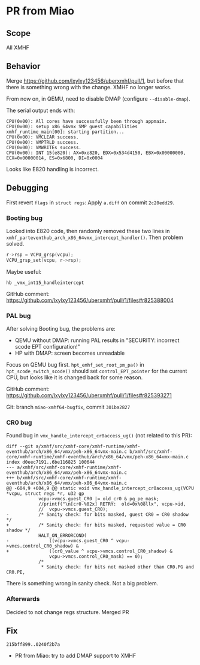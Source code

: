 # PR from Miao

## Scope
All XMHF

## Behavior
Merge <https://github.com/lxylxy123456/uberxmhf/pull/1>, but before that there
is something wrong with the change. XMHF no longer works.

From now on, in QEMU, need to disable DMAP (configure `--disable-dmap`).

The serial output ends with:
```
CPU(0x00): All cores have successfully been through appmain.
CPU(0x00): setup x86_64vmx SMP guest capabilities
xmhf_runtime_main[00]: starting partition...
CPU(0x00): VMCLEAR success.
CPU(0x00): VMPTRLD success.
CPU(0x00): VMWRITEs success.
CPU(0x00): INT 15(e820): AX=0xe820, EDX=0x534d4150, EBX=0x00000000, ECX=0x00000014, ES=0x6800, DI=0x0004
```

Looks like E820 handling is incorrect.

## Debugging

First revert `flags` in `struct regs`: Apply `a.diff` on commit `2c20edd29`.

### Booting bug

Looked into E820 code, then randomly removed these two lines in
`xmhf_parteventhub_arch_x86_64vmx_intercept_handler()`. Then problem solved.
```c
r->rsp = VCPU_grsp(vcpu);
VCPU_grsp_set(vcpu, r->rsp);
```

Maybe useful:
```
hb _vmx_int15_handleintercept
```

GitHub comment:
<https://github.com/lxylxy123456/uberxmhf/pull/1/files#r825388004>

### PAL bug

After solving Booting bug, the problems are:
* QEMU without DMAP: running PAL results in
  "SECURITY: incorrect scode EPT configuration!"
* HP with DMAP: screen becomes unreadable

Focus on QEMU bug first. `hpt_emhf_set_root_pm_pa()` in
`hpt_scode_switch_scode()` should set `control_EPT_pointer` for the current
CPU, but looks like it is changed back for some reason.

GitHub comment:
<https://github.com/lxylxy123456/uberxmhf/pull/1/files#r825393271>

Git: branch `miao-xmhf64-bugfix`, commit `301ba2827`

### CR0 bug

Found bug in `vmx_handle_intercept_cr0access_ug()` (not related to this PR):
```
diff --git a/xmhf/src/xmhf-core/xmhf-runtime/xmhf-eventhub/arch/x86_64/vmx/peh-x86_64vmx-main.c b/xmhf/src/xmhf-core/xmhf-runtime/xmhf-eventhub/arch/x86_64/vmx/peh-x86_64vmx-main.c
index d0eec7191..6be116825 100644
--- a/xmhf/src/xmhf-core/xmhf-runtime/xmhf-eventhub/arch/x86_64/vmx/peh-x86_64vmx-main.c
+++ b/xmhf/src/xmhf-core/xmhf-runtime/xmhf-eventhub/arch/x86_64/vmx/peh-x86_64vmx-main.c
@@ -604,9 +604,9 @@ static void vmx_handle_intercept_cr0access_ug(VCPU *vcpu, struct regs *r, u32 gp
 			vcpu->vmcs.guest_CR0 |= old_cr0 & pg_pe_mask;
 			//printf("\n[cr0-%02x] RETRY:  old=0x%08llx", vcpu->id,
 			//	vcpu->vmcs.guest_CR0);
-			/* Sanity check: for bits masked, guest CR0 = CR0 shadow */
+			/* Sanity check: for bits masked, requested value = CR0 shadow */
 			HALT_ON_ERRORCOND(
-				((vcpu->vmcs.guest_CR0 ^ vcpu->vmcs.control_CR0_shadow) &
+				((cr0_value ^ vcpu->vmcs.control_CR0_shadow) &
 				vcpu->vmcs.control_CR0_mask) == 0);
 			/*
 			 * Sanity check: for bits not masked other than CR0.PG and CR0.PE,
```

There is something wrong in sanity check. Not a big problem.

### Afterwards

Decided to not change regs structure. Merged PR

## Fix

`215bff899..0240f2b7a`
* PR from Miao: try to add DMAP support to XMHF

